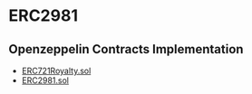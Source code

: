 # ERC2981

## Openzeppelin Contracts Implementation

- [ERC721Royalty.sol](https://github.com/OpenZeppelin/openzeppelin-contracts/blob/v4.9.2/contracts/token/ERC721/extensions/ERC721Royalty.sol)
- [ERC2981.sol](https://github.com/OpenZeppelin/openzeppelin-contracts/blob/v4.9.2/contracts/token/common/ERC2981.sol)
